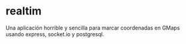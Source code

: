 # realtim
Una aplicación horrible y sencilla para marcar coordenadas en GMaps usando express, socket.io y postgresql.
